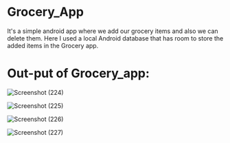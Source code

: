 # Grocery_App
It's a simple android app where we add our grocery items and also we can delete them. Here I used a local Android database that has room to store the added items in the Grocery app.

# Out-put of Grocery_app:

![Screenshot (224)](https://user-images.githubusercontent.com/90563881/191253252-524a30ed-c001-4dcf-ab2b-2184cb852c7f.png)

![Screenshot (225)](https://user-images.githubusercontent.com/90563881/191253277-039dd89b-8ad9-4ccd-90bb-bebf96e4361c.png)

![Screenshot (226)](https://user-images.githubusercontent.com/90563881/191253308-b06b758b-c521-46c5-937a-ff0dea796c0d.png)

![Screenshot (227)](https://user-images.githubusercontent.com/90563881/191253345-d669d9a7-f303-4173-8881-87a030aa8183.png)


